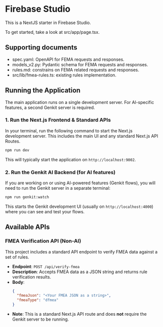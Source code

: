# Firebase Studio

This is a NextJS starter in Firebase Studio.

To get started, take a look at src/app/page.tsx.

## Supporting documents

- spec.yaml: OpenAPI for FEMA requests and responses.
- models_v2.py: Pydantic schema for FEMA requests and responses.
- rules.md: constrains on FEMA related requests and responses.
- src/lib/fmea-rules.ts: existing rules implementation.

## Running the Application

The main application runs on a single development server. For AI-specific features, a second Genkit server is required.

### 1. Run the Next.js Frontend & Standard APIs

In your terminal, run the following command to start the Next.js development server. This includes the main UI and any standard Next.js API Routes.

```bash
npm run dev
```

This will typically start the application on `http://localhost:9002`.

### 2. Run the Genkit AI Backend (for AI features)

If you are working on or using AI-powered features (Genkit flows), you will need to run the Genkit server in a separate terminal:

```bash
npm run genkit:watch
```

This starts the Genkit development UI (usually on `http://localhost:4000`) where you can see and test your flows.

## Available APIs

### FMEA Verification API (Non-AI)

This project includes a standard API endpoint to verify FMEA data against a set of rules.

- **Endpoint**: `POST /api/verify-fmea`
- **Description**: Accepts FMEA data as a JSON string and returns rule verification results.
- **Body**:
  ```json
  {
    "fmeaJson": "<Your FMEA JSON as a string>",
    "fmeaType": "dfmea"
  }
  ```
- **Note**: This is a standard Next.js API route and does **not** require the Genkit server to be running.
